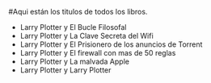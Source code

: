 #Aqui están los titulos de todos los libros.

* Larry Plotter y El Bucle Filosofal
* Larry Plotter y La Clave Secreta del Wifi
* Larry Plotter y El Prisionero de los anuncios de Torrent
* Larry Plotter y El firewall con mas de 50 reglas
* Larry Plotter y La malvada Apple
* Larry Plotter y Larry Plotter

